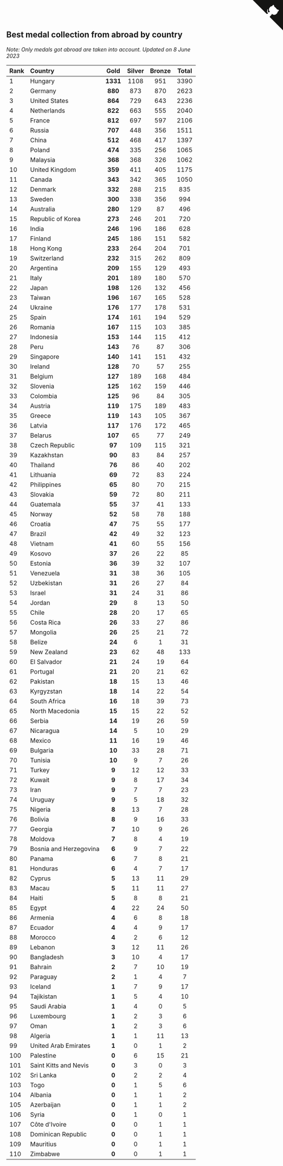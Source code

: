 ## Best medal collection from abroad by country

*Note: Only medals got abroad are taken into account.*
*Updated on  8 June 2023*

| Rank | Country | Gold | Silver | Bronze | Total |
| :--- | :--- | :--: | :--: | :--: | :--: |
| 1 | Hungary | **1331** | 1108 | 951 | 3390 |
| 2 | Germany | **880** | 873 | 870 | 2623 |
| 3 | United States | **864** | 729 | 643 | 2236 |
| 4 | Netherlands | **822** | 663 | 555 | 2040 |
| 5 | France | **812** | 697 | 597 | 2106 |
| 6 | Russia | **707** | 448 | 356 | 1511 |
| 7 | China | **512** | 468 | 417 | 1397 |
| 8 | Poland | **474** | 335 | 256 | 1065 |
| 9 | Malaysia | **368** | 368 | 326 | 1062 |
| 10 | United Kingdom | **359** | 411 | 405 | 1175 |
| 11 | Canada | **343** | 342 | 365 | 1050 |
| 12 | Denmark | **332** | 288 | 215 | 835 |
| 13 | Sweden | **300** | 338 | 356 | 994 |
| 14 | Australia | **280** | 129 | 87 | 496 |
| 15 | Republic of Korea | **273** | 246 | 201 | 720 |
| 16 | India | **246** | 196 | 186 | 628 |
| 17 | Finland | **245** | 186 | 151 | 582 |
| 18 | Hong Kong | **233** | 264 | 204 | 701 |
| 19 | Switzerland | **232** | 315 | 262 | 809 |
| 20 | Argentina | **209** | 155 | 129 | 493 |
| 21 | Italy | **201** | 189 | 180 | 570 |
| 22 | Japan | **198** | 126 | 132 | 456 |
| 23 | Taiwan | **196** | 167 | 165 | 528 |
| 24 | Ukraine | **176** | 177 | 178 | 531 |
| 25 | Spain | **174** | 161 | 194 | 529 |
| 26 | Romania | **167** | 115 | 103 | 385 |
| 27 | Indonesia | **153** | 144 | 115 | 412 |
| 28 | Peru | **143** | 76 | 87 | 306 |
| 29 | Singapore | **140** | 141 | 151 | 432 |
| 30 | Ireland | **128** | 70 | 57 | 255 |
| 31 | Belgium | **127** | 189 | 168 | 484 |
| 32 | Slovenia | **125** | 162 | 159 | 446 |
| 33 | Colombia | **125** | 96 | 84 | 305 |
| 34 | Austria | **119** | 175 | 189 | 483 |
| 35 | Greece | **119** | 143 | 105 | 367 |
| 36 | Latvia | **117** | 176 | 172 | 465 |
| 37 | Belarus | **107** | 65 | 77 | 249 |
| 38 | Czech Republic | **97** | 109 | 115 | 321 |
| 39 | Kazakhstan | **90** | 83 | 84 | 257 |
| 40 | Thailand | **76** | 86 | 40 | 202 |
| 41 | Lithuania | **69** | 72 | 83 | 224 |
| 42 | Philippines | **65** | 80 | 70 | 215 |
| 43 | Slovakia | **59** | 72 | 80 | 211 |
| 44 | Guatemala | **55** | 37 | 41 | 133 |
| 45 | Norway | **52** | 58 | 78 | 188 |
| 46 | Croatia | **47** | 75 | 55 | 177 |
| 47 | Brazil | **42** | 49 | 32 | 123 |
| 48 | Vietnam | **41** | 60 | 55 | 156 |
| 49 | Kosovo | **37** | 26 | 22 | 85 |
| 50 | Estonia | **36** | 39 | 32 | 107 |
| 51 | Venezuela | **31** | 38 | 36 | 105 |
| 52 | Uzbekistan | **31** | 26 | 27 | 84 |
| 53 | Israel | **31** | 24 | 31 | 86 |
| 54 | Jordan | **29** | 8 | 13 | 50 |
| 55 | Chile | **28** | 20 | 17 | 65 |
| 56 | Costa Rica | **26** | 33 | 27 | 86 |
| 57 | Mongolia | **26** | 25 | 21 | 72 |
| 58 | Belize | **24** | 6 | 1 | 31 |
| 59 | New Zealand | **23** | 62 | 48 | 133 |
| 60 | El Salvador | **21** | 24 | 19 | 64 |
| 61 | Portugal | **21** | 20 | 21 | 62 |
| 62 | Pakistan | **18** | 15 | 13 | 46 |
| 63 | Kyrgyzstan | **18** | 14 | 22 | 54 |
| 64 | South Africa | **16** | 18 | 39 | 73 |
| 65 | North Macedonia | **15** | 15 | 22 | 52 |
| 66 | Serbia | **14** | 19 | 26 | 59 |
| 67 | Nicaragua | **14** | 5 | 10 | 29 |
| 68 | Mexico | **11** | 16 | 19 | 46 |
| 69 | Bulgaria | **10** | 33 | 28 | 71 |
| 70 | Tunisia | **10** | 9 | 7 | 26 |
| 71 | Turkey | **9** | 12 | 12 | 33 |
| 72 | Kuwait | **9** | 8 | 17 | 34 |
| 73 | Iran | **9** | 7 | 7 | 23 |
| 74 | Uruguay | **9** | 5 | 18 | 32 |
| 75 | Nigeria | **8** | 13 | 7 | 28 |
| 76 | Bolivia | **8** | 9 | 16 | 33 |
| 77 | Georgia | **7** | 10 | 9 | 26 |
| 78 | Moldova | **7** | 8 | 4 | 19 |
| 79 | Bosnia and Herzegovina | **6** | 9 | 7 | 22 |
| 80 | Panama | **6** | 7 | 8 | 21 |
| 81 | Honduras | **6** | 4 | 7 | 17 |
| 82 | Cyprus | **5** | 13 | 11 | 29 |
| 83 | Macau | **5** | 11 | 11 | 27 |
| 84 | Haiti | **5** | 8 | 8 | 21 |
| 85 | Egypt | **4** | 22 | 24 | 50 |
| 86 | Armenia | **4** | 6 | 8 | 18 |
| 87 | Ecuador | **4** | 4 | 9 | 17 |
| 88 | Morocco | **4** | 2 | 6 | 12 |
| 89 | Lebanon | **3** | 12 | 11 | 26 |
| 90 | Bangladesh | **3** | 10 | 4 | 17 |
| 91 | Bahrain | **2** | 7 | 10 | 19 |
| 92 | Paraguay | **2** | 1 | 4 | 7 |
| 93 | Iceland | **1** | 7 | 9 | 17 |
| 94 | Tajikistan | **1** | 5 | 4 | 10 |
| 95 | Saudi Arabia | **1** | 4 | 0 | 5 |
| 96 | Luxembourg | **1** | 2 | 3 | 6 |
| 97 | Oman | **1** | 2 | 3 | 6 |
| 98 | Algeria | **1** | 1 | 11 | 13 |
| 99 | United Arab Emirates | **1** | 0 | 1 | 2 |
| 100 | Palestine | **0** | 6 | 15 | 21 |
| 101 | Saint Kitts and Nevis | **0** | 3 | 0 | 3 |
| 102 | Sri Lanka | **0** | 2 | 2 | 4 |
| 103 | Togo | **0** | 1 | 5 | 6 |
| 104 | Albania | **0** | 1 | 1 | 2 |
| 105 | Azerbaijan | **0** | 1 | 1 | 2 |
| 106 | Syria | **0** | 1 | 0 | 1 |
| 107 | Côte d'Ivoire | **0** | 0 | 1 | 1 |
| 108 | Dominican Republic | **0** | 0 | 1 | 1 |
| 109 | Mauritius | **0** | 0 | 1 | 1 |
| 110 | Zimbabwe | **0** | 0 | 1 | 1 |


<a href="https://github.com/JustinTimeCuber/wca_statistics" class="github-corner" aria-label="View source on Github"><svg width="80" height="80" viewBox="0 0 250 250" style="fill:#151513; color:#fff; position: absolute; top: 0; border: 0; right: 0;" aria-hidden="true"><path d="M0,0 L115,115 L130,115 L142,142 L250,250 L250,0 Z"></path><path d="M128.3,109.0 C113.8,99.7 119.0,89.6 119.0,89.6 C122.0,82.7 120.5,78.6 120.5,78.6 C119.2,72.0 123.4,76.3 123.4,76.3 C127.3,80.9 125.5,87.3 125.5,87.3 C122.9,97.6 130.6,101.9 134.4,103.2" fill="currentColor" style="transform-origin: 130px 106px;" class="octo-arm"></path><path d="M115.0,115.0 C114.9,115.1 118.7,116.5 119.8,115.4 L133.7,101.6 C136.9,99.2 139.9,98.4 142.2,98.6 C133.8,88.0 127.5,74.4 143.8,58.0 C148.5,53.4 154.0,51.2 159.7,51.0 C160.3,49.4 163.2,43.6 171.4,40.1 C171.4,40.1 176.1,42.5 178.8,56.2 C183.1,58.6 187.2,61.8 190.9,65.4 C194.5,69.0 197.7,73.2 200.1,77.6 C213.8,80.2 216.3,84.9 216.3,84.9 C212.7,93.1 206.9,96.0 205.4,96.6 C205.1,102.4 203.0,107.8 198.3,112.5 C181.9,128.9 168.3,122.5 157.7,114.1 C157.9,116.9 156.7,120.9 152.7,124.9 L141.0,136.5 C139.8,137.7 141.6,141.9 141.8,141.8 Z" fill="currentColor" class="octo-body"></path></svg></a><style>.github-corner:hover .octo-arm{animation:octocat-wave 560ms ease-in-out}@keyframes octocat-wave{0%,100%{transform:rotate(0)}20%,60%{transform:rotate(-25deg)}40%,80%{transform:rotate(10deg)}}@media (max-width:500px){.github-corner:hover .octo-arm{animation:none}.github-corner .octo-arm{animation:octocat-wave 560ms ease-in-out}}</style>
